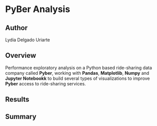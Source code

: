 # PyBer Analysis

## Author
Lydia Delgado Uriarte

## Overview
Performance exploratory analysis on a Python based ride-sharing data company called **Pyber**, working with **Pandas**, **Matplotlib**, **Numpy** and **Jupyter Notebookk** to build several types of visualizations to improve **Pyber** access to ride-sharing services.

## Results

## Summary 
